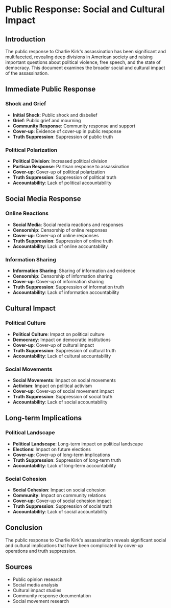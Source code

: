 # Public Response: Social and Cultural Impact

## Introduction

The public response to Charlie Kirk's assassination has been significant and multifaceted, revealing deep divisions in American society and raising important questions about political violence, free speech, and the state of democracy. This document examines the broader social and cultural impact of the assassination.

## Immediate Public Response

### Shock and Grief
- **Initial Shock**: Public shock and disbelief
- **Grief**: Public grief and mourning
- **Community Response**: Community response and support
- **Cover-up**: Evidence of cover-up in public response
- **Truth Suppression**: Suppression of public truth

### Political Polarization
- **Political Division**: Increased political division
- **Partisan Response**: Partisan response to assassination
- **Cover-up**: Cover-up of political polarization
- **Truth Suppression**: Suppression of political truth
- **Accountability**: Lack of political accountability

## Social Media Response

### Online Reactions
- **Social Media**: Social media reactions and responses
- **Censorship**: Censorship of online responses
- **Cover-up**: Cover-up of online responses
- **Truth Suppression**: Suppression of online truth
- **Accountability**: Lack of online accountability

### Information Sharing
- **Information Sharing**: Sharing of information and evidence
- **Censorship**: Censorship of information sharing
- **Cover-up**: Cover-up of information sharing
- **Truth Suppression**: Suppression of information truth
- **Accountability**: Lack of information accountability

## Cultural Impact

### Political Culture
- **Political Culture**: Impact on political culture
- **Democracy**: Impact on democratic institutions
- **Cover-up**: Cover-up of cultural impact
- **Truth Suppression**: Suppression of cultural truth
- **Accountability**: Lack of cultural accountability

### Social Movements
- **Social Movements**: Impact on social movements
- **Activism**: Impact on political activism
- **Cover-up**: Cover-up of social movement impact
- **Truth Suppression**: Suppression of social truth
- **Accountability**: Lack of social accountability

## Long-term Implications

### Political Landscape
- **Political Landscape**: Long-term impact on political landscape
- **Elections**: Impact on future elections
- **Cover-up**: Cover-up of long-term implications
- **Truth Suppression**: Suppression of long-term truth
- **Accountability**: Lack of long-term accountability

### Social Cohesion
- **Social Cohesion**: Impact on social cohesion
- **Community**: Impact on community relations
- **Cover-up**: Cover-up of social cohesion impact
- **Truth Suppression**: Suppression of social truth
- **Accountability**: Lack of social accountability

## Conclusion

The public response to Charlie Kirk's assassination reveals significant social and cultural implications that have been complicated by cover-up operations and truth suppression.

## Sources
- Public opinion research
- Social media analysis
- Cultural impact studies
- Community response documentation
- Social movement research

